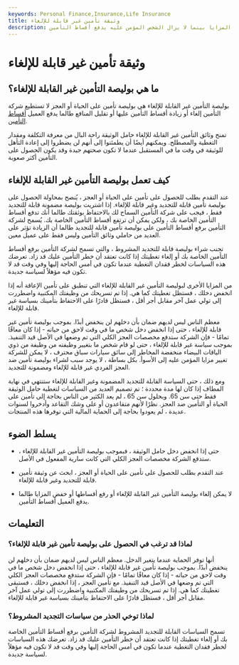 ```yaml
---
keywords: Personal Finance,Insurance,Life Insurance
title: وثيقة تأمين غير قابلة للإلغاء
description: لا يمكن لشركة التأمين إلغاء بوليصة التأمين غير القابلة للإلغاء ، كما لا يمكن زيادة الأقساط أو تخفيض المزايا بينما لا يزال الشخص المؤمن عليه يدفع أقساط التأمين.
---
```


# وثيقة تأمين غير قابلة للإلغاء
## ما هي بوليصة التأمين غير القابلة للإلغاء؟

بوليصة التأمين غير القابلة للإلغاء هي بوليصة تأمين على الحياة أو العجز لا تستطيع شركة التأمين إلغاء أو زيادة أقساط التأمين عليها أو تقليل المنافع طالما يدفع العميل [أقساط التأمين](/premium).

تمنح وثائق التأمين غير القابلة للإلغاء حامل الوثيقة راحة البال من معرفة التكلفة ومقدار التغطية والمصطلح. ويمكنهم أيضًا أن يطمئنوا إلى أنهم لن يضطروا إلى إعادة التأهل للوثيقة في وقت ما في المستقبل عندما لا تكون صحتهم جيدة وقد يكون الحصول على التأمين أكثر صعوبة.

## كيف تعمل بوليصة التأمين غير القابلة للإلغاء

عند التقدم بطلب للحصول على تأمين على الحياة أو العجز ، يُنصح بمحاولة الحصول على بوليصة تأمين قابلة للتجديد وغير قابلة للإلغاء. إذا اشتريت بوليصة مضمونة قابلة للتجديد فقط ، فيجب على شركة التأمين السماح لك بالاحتفاظ بوثقتك طالما أنك تدفع أقساط التأمين الخاصة بك ، ولكن يمكن أن ترتفع أقساط التأمين الخاصة بك. يُسمح لشركة التأمين برفع أقساط التأمين على بوليصة تأمين قابلة للتجديد طالما أن الزيادة تؤثر على العديد من حاملي وثائق التأمين وليس فقط على عميل معين.

تجنب شراء بوليصة قابلة للتجديد المشروط ، والتي تسمح لشركة التأمين برفع أقساط التأمين الخاصة بك أو إلغاء تغطيتك إذا كانت تعتقد أن خطر التأمين عليك قد زاد. تعرضك هذه السياسات لخطر فقدان التغطية عندما تكون في أمس الحاجة إليها وفي وقت قد لا تكون فيه مؤهلاً لسياسة جديدة.

من المزايا الأخرى لبوليصة التأمين غير القابلة للإلغاء التي تنطبق على تأمين الإعاقة أنه إذا انخفض دخلك ، فستظل تغطيتك كما هي. إذا تم تسريحك من وظيفتك المكتبية واضطررت إلى تولي عمل آخر مقابل أجر أقل ، فستظل قادرًا على الاحتفاظ بتأمينك بسياسة غير قابلة للإلغاء.

معظم الناس ليس لديهم ضمان بأن دخلهم لن ينخفض أبدًا. بموجب بوليصة تأمين غير قابلة للإلغاء ، حتى إذا انخفض دخل شخص ما في وقت لاحق من حياته - إذا كان معاقًا تمامًا - فإن الشركة ستدفع مخصصات العجز الكلي التي تم وضعها في الأصل قيد التنفيذ. بموجب سياسة غير قابلة للإلغاء ، حتى لو قام شخص ما بتغيير وظيفته من وظيفة من ذوي الياقات البيضاء منخفضة المخاطر إلى سائق سيارات سباق محترف ، لا يمكن للشركة تغيير مزايا المؤمن عليه إلى الأسوأ. بكل بساطة ، لا يوجد سبب لشراء بوليصة تأمين ضد العجز الفردي غير قابلة للإلغاء ومضمونة للتجديد.

ومع ذلك ، حتى السياسة القابلة للتجديد المضمونة وغير القابلة للإلغاء ستنتهي في نهاية المطاف إذا كان لها مدة محددة ؛ تم تصميم العديد من السياسات لتغطية حامل الوثيقة فقط حتى سن 65. وبحلول سن 65 ، لم يعد الكثير من الناس بحاجة إلى تأمين على الحياة أو التأمين ضد العجز. نظرًا لأنهم متقاعدون أو على وشك التقاعد وأدخروا لسنوات عديدة ، لم يعودوا بحاجة إلى الحماية المالية التي توفرها هذه المنتجات.

## يسلط الضوء

- حتى إذا انخفض دخل حامل الوثيقة ، فبموجب بوليصة التأمين غير القابلة للإلغاء ، ستدفع الشركة مخصصات العجز الكلي التي كانت سارية المفعول في الأصل.

- عند التقدم بطلب للحصول على تأمين على الحياة أو العجز ، ابحث عن وثيقة تأمين قابلة للتجديد وغير قابلة للإلغاء.

- لا يمكن إلغاء بوليصة التأمين غير القابلة للإلغاء أو رفع أقساطها أو خفض المزايا طالما يدفع العميل أقساط التأمين.

## التعليمات

### لماذا قد ترغب في الحصول على بوليصة تأمين غير قابلة للإلغاء؟

أنها توفر الحماية عندما يتغير الدخل. معظم الناس ليس لديهم ضمان بأن دخلهم لن ينخفض أبدًا. بموجب بوليصة تأمين غير قابلة للإلغاء ، حتى إذا انخفض دخل شخص ما في وقت لاحق من حياته - إذا كان معاقًا تمامًا - فإن الشركة ستدفع مخصصات العجز الكلي التي تم وضعها في الأصل قيد التنفيذ. مع تأمين العجز ، إذا انخفض دخلك ، فستبقى تغطيتك كما هي. إذا تم تسريحك من وظيفتك المكتبية واضطررت إلى تولي عمل آخر مقابل أجر أقل ، فستظل قادرًا على الاحتفاظ بتأمينك بسياسة غير قابلة للإلغاء.

### لماذا توخي الحذر من سياسات التجديد المشروط؟

تسمح السياسات القابلة للتجديد المشروط لشركة التأمين برفع أقساط التأمين الخاصة بك أو إلغاء تغطيتك إذا كانت تعتقد أن خطر التأمين عليك قد زاد. تعرضك هذه السياسات لخطر فقدان التغطية عندما تكون في أمس الحاجة إليها وفي وقت قد لا تكون فيه مؤهلاً لسياسة جديدة.

